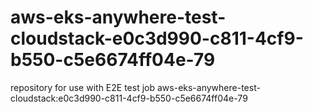 # aws-eks-anywhere-test-cloudstack-e0c3d990-c811-4cf9-b550-c5e6674ff04e-79
repository for use with E2E test job aws-eks-anywhere-test-cloudstack:e0c3d990-c811-4cf9-b550-c5e6674ff04e-79
